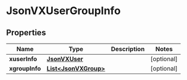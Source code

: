 
# JsonVXUserGroupInfo

## Properties
Name | Type | Description | Notes
------------ | ------------- | ------------- | -------------
**xuserInfo** | [**JsonVXUser**](JsonVXUser.md) |  |  [optional]
**xgroupInfo** | [**List&lt;JsonVXGroup&gt;**](JsonVXGroup.md) |  |  [optional]



